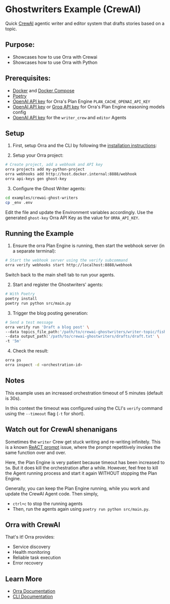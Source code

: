 # Ghostwriters Example (CrewAI)

Quick [CrewAI](https://www.crewai.com) agentic writer and editor system that drafts stories based on a topic.

## Purpose:

- Showcases how to use Orra with Crewai
- Showcases how to use Orra with Python

## Prerequisites:

- [Docker](https://docs.docker.com/get-docker/) and [Docker Compose](https://docs.docker.com/compose/install/)
- [Poetry](https://python-poetry.org/docs/#installation)
- [OpenAI API key](https://platform.openai.com/api-keys) for Orra's Plan Engine `PLAN_CACHE_OPENAI_API_KEY`
- [OpenAI API key](https://platform.openai.com/api-keys) or [Groq API key](https://console.groq.com/docs/quickstart) for Orra's Plan Engine reasoning models config
- [OpenAI API key](https://platform.openai.com/api-keys) for the `writer_crew` and `editor` Agents

## Setup

1. First, setup Orra and the CLI by following the [installation instructions](../../README.md#installation):

2. Setup your Orra project:

```bash
# Create project, add a webhook and API key
orra projects add my-python-project
orra webhooks add http://host.docker.internal:8888/webhook 
orra api-keys gen ghost-key
```

3. Configure the Ghost Writer agents:

```bash
cd examples/crewai-ghost-writers
cp _env .env
```

Edit the file and update the Environment variables accordingly. Use the generated `ghost-key` Orra API Key as the value
for `ORRA_API_KEY`.

## Running the Example

1. Ensure the orra Plan Engine is running, then start the webhook server (in a separate terminal):

```bash
# Start the webhook server using the verify subcommand
orra verify webhooks start http://localhost:8888/webhook
```

Switch back to the main shell tab to run your agents.

2. Start and register the Ghostwriters' agents:

```bash
# With Poetry
poetry install
poetry run python src/main.py
```

3. Trigger the blog posting generation:

```bash
# Send a test message
orra verify run 'Draft a blog post' \
--data topics_file_path:'/path/to/crewai-ghostwriters/writer-topic/fisherman-story.txt' \
--data output_path:'/path/to/crewai-ghostwriters/drafts/draft.txt' \
-t '5m'
```

4. Check the result:

```bash
orra ps
orra inspect -d <orchestration-id>
```

## Notes

This example uses an increased orchestration timeout of 5 minutes (default is 30s).

In this context the timeout was configured using the CLI's `verify` command using the `--timeout` flag (`-t` for short).

## Watch out for CrewAI shenanigans

Sometimes the `writer` Crew get stuck writing and re-writing infinitely. This is a
known [ReACT prompt](https://www.promptingguide.ai/techniques/react) issue, where the prompt repetitively invokes the same function over and over.

Here, the Plan Engine is very patient because timeout has been increased to `5m`. But it does kill the orchestration after a while.
However, feel free to kill the Agent running process and start it again WITHOUT stopping the Plan Engine.

Generally, you can keep the Plan Engine running, while you work and update the CrewAI Agent code. Then simply,

- `ctrl+c` to stop the running agents
- Then, run the agents again using `poetry run python src/main.py`.

## Orra with CrewAI 

That's it! Orra provides:

- Service discovery
- Health monitoring
- Reliable task execution
- Error recovery

## Learn More

- [Orra Documentation](../../docs)
- [CLI Documentation](../../docs/cli.md)

